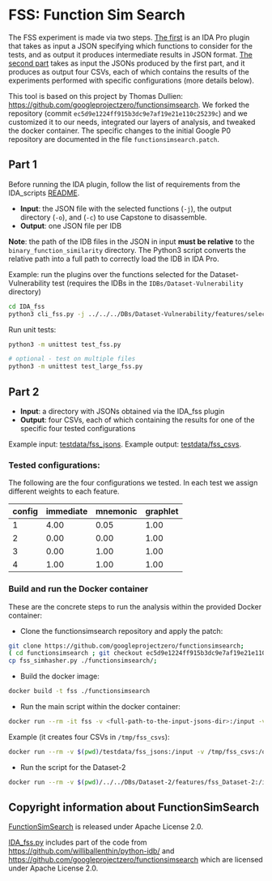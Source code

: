 # FSS: Function Sim Search
The FSS experiment is made via two steps. [The first](#part-1) is an IDA Pro plugin that takes as input a JSON specifying which functions to consider for the tests, and as output it produces intermediate results in JSON format. [The second part](#part-2) takes as input the JSONs produced by the first part, and it produces as output four CSVs, each of which contains the results of the experiments performed with specific configurations (more details below).

This tool is based on this project by Thomas Dullien: https://github.com/googleprojectzero/functionsimsearch. We forked the repository (commit `ec5d9e1224ff915b3dc9e7af19e21e110c25239c`) and we customized it to our needs, integrated our layers of analysis, and tweaked the docker container. The specific changes to the initial Google P0 repository are documented in the file `functionsimsearch.patch`.


## Part 1
Before running the IDA plugin, follow the list of requirements from the IDA_scripts [README](../../../IDA_scripts/README.md#requirements).

- **Input**: the JSON file with the selected functions (`-j`), the output directory (`-o`), and (`-c`) to use Capstone to disassemble.
- **Output**: one JSON file per IDB

**Note**: the path of the IDB files in the JSON in input **must be relative** to the `binary_function_similarity` directory. The Python3 script converts the relative path into a full path to correctly load the IDB in IDA Pro.

Example: run the plugins over the functions selected for the Dataset-Vulnerability test (requires the IDBs in the `IDBs/Dataset-Vulnerability` directory)
```bash
cd IDA_fss
python3 cli_fss.py -j ../../../DBs/Dataset-Vulnerability/features/selected_Dataset-Vulnerability.json -o fss_Dataset-Vulnerability -c
```

Run unit tests:
```bash
python3 -m unittest test_fss.py

# optional - test on multiple files
python3 -m unittest test_large_fss.py
```


## Part 2
- **Input**: a directory with JSONs obtained via the IDA_fss plugin
- **Output**: four CSVs, each of which containing the results for one of the specific four tested configurations

Example input: [testdata/fss_jsons](testdata/fss_jsons).
Example output: [testdata/fss_csvs](testdata/fss_csvs).

### Tested configurations:
The following are the four configurations we tested. In each test we assign different weights to each feature.

| config | immediate | mnemonic | graphlet |
|--------|-----------|----------|----------|
|      1 |      4.00 |     0.05 |     1.00 |
|      2 |      0.00 |     0.00 |     1.00 |
|      3 |      0.00 |     1.00 |     1.00 |
|      4 |      1.00 |     1.00 |     1.00 |


### Build and run the Docker container
These are the concrete steps to run the analysis within the provided Docker container:

- Clone the functionsimsearch repository and apply the patch:
```bash
git clone https://github.com/googleprojectzero/functionsimsearch;
( cd functionsimsearch ; git checkout ec5d9e1224ff915b3dc9e7af19e21e110c25239c ; patch -s -p0 < ../functionsimsearch.patch );
cp fss_simhasher.py ./functionsimsearch/;
```

- Build the docker image:
```bash
docker build -t fss ./functionsimsearch
```

- Run the main script within the docker container: 
```bash
docker run --rm -it fss -v <full-path-to-the-input-jsons-dir>:/input -v <full-path-to-the-output-csvs-dir>:/output /fss_simhasher.py
```

Example (it creates four CSVs in `/tmp/fss_csvs`):
```bash
docker run --rm -v $(pwd)/testdata/fss_jsons:/input -v /tmp/fss_csvs:/output -it fss /fss_simhasher.py
```

- Run the script for the Dataset-2
```bash
docker run --rm -v $(pwd)/../../DBs/Dataset-2/features/fss_Dataset-2:/input -v $(pwd)/../../Results/FunctionSimSearch/Dataset-2:/output -it fss /fss_simhasher.py
```

## Copyright information about FunctionSimSearch

[FunctionSimSearch](https://github.com/googleprojectzero/functionsimsearch) is released under Apache License 2.0.

[IDA_fss.py](IDA_fss/IDA_fss.py) includes part of the code from https://github.com/williballenthin/python-idb/ and https://github.com/googleprojectzero/functionsimsearch which are licensed under Apache License 2.0.

